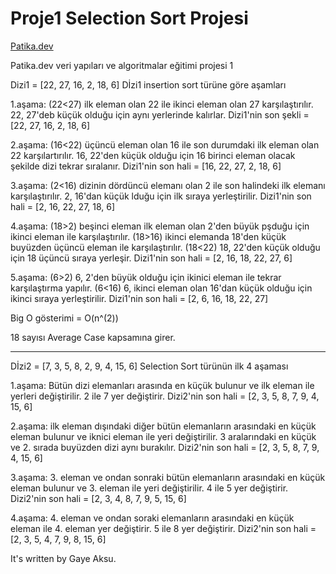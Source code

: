 # Proje1 Selection Sort Projesi 
[Patika.dev](www.patika.dev)

 Patika.dev veri yapıları ve algoritmalar eğitimi projesi 1

 Dizi1 = [22, 27, 16, 2, 18, 6]
 Dİzi1 insertion sort türüne göre aşamları

 1.aşama: (22<27) ilk eleman olan 22 ile ikinci eleman olan 27 karşılaştırılır. 22, 27'deb küçük olduğu için aynı yerlerinde kalırlar.
 Dizi1'nin son şekli = [22, 27, 16, 2, 18, 6]

 2.aşama: (16<22) üçüncü eleman olan 16 ile son durumdaki ilk eleman olan 22 karşılartırılır. 16, 22'den küçük olduğu için 16 birinci eleman olacak şekilde dizi tekrar sıralanır.
 Dizi1'nin son hali = [16, 22, 27, 2, 18, 6]

 3.aşama: (2<16) dizinin dördüncü elemanı olan 2 ile son halindeki ilk elemanı karşılaştırılır. 2, 16'dan küçük lduğu için ilk sıraya yerleştirilir.
 Dizi1'nin son hali = [2, 16, 22, 27, 18, 6]

 4.aşama: (18>2) beşinci eleman ilk eleman olan 2'den büyük pşduğu için ikinci eleman ile karşılaştırılır. 
 (18>16) ikinci elemanda 18'den küçük buyüzden üçüncü eleman ile karşılaştırılır.
 (18<22) 18, 22'den küçük olduğu için 18 üçüncü sıraya yerleşir.
 Dizi1'nin son hali = [2, 16, 18, 22, 27, 6]
 
 5.aşama: (6>2) 6, 2'den büyük olduğu için ikinici eleman ile tekrar karşılaştırma yapılır.
 (6<16) 6, ikinci eleman olan 16'dan küçük olduğu için ikinci sıraya yerleştirilir.
 Dizi1'nin son hali = [2, 6, 16, 18, 22, 27]

 Big O gösterimi = O(n^(2))

 18 sayısı Average Case kapsamına girer.

 --------------------------------------------------

 Dİzi2 = [7, 3, 5, 8, 2, 9, 4, 15, 6]
 Selection Sort türünün ilk 4 aşaması 

 1.aşama: Bütün dizi elemanları arasında en küçük bulunur ve ilk eleman ile yerleri değiştirilir. 2 ile 7 yer değiştirir.
 Dizi2'nin son hali = [2, 3, 5, 8, 7, 9, 4, 15, 6]

 2.aşama: ilk eleman dışındaki diğer bütün elemanların arasındaki en küçük eleman bulunur ve iknici eleman ile yeri değiştirilir. 3 aralarındaki en küçük ve 2. sırada buyüzden dizi aynı burakılır.
 Dizi2'nin son hali = [2, 3, 5, 8, 7, 9, 4, 15, 6]

 3.aşama: 3. eleman ve ondan sonraki bütün elemanların arasındaki en küçük eleman bulunur ve 3. eleman ile yeri değiştirilir. 4 ile 5 yer değiştirir.
 Dizi2'nin son hali = [2, 3, 4, 8, 7, 9, 5, 15, 6]

 4.aşama: 4. eleman ve ondan soraki elemanların arasındaki en küçük eleman ile 4. eleman yer değiştirir. 5 ile 8 yer değiştirir.
 Dizi2'nin son hali = [2, 3, 5, 4, 7, 9, 8, 15, 6]

 It's written by Gaye Aksu.

